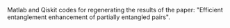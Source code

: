 Matlab and Qiskit codes for regenerating the results of the paper: "Efficient entanglement enhancement of partially entangled pairs".
